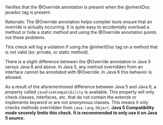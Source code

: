 Verifies that the @Override annotation is present
when the @inheritDoc javadoc tag is present.

Rationale: The @Override annotation helps
compiler tools ensure that an override is actually occurring. It is
quite easy to accidentally overload a method or hide a static method
and using the @Override annotation points out these problems.

This check will log a violation if using the @inheritDoc tag on a method that
is not valid (ex: private, or static method).

There is a slight difference between the @Override annotation in Java 5 versus
Java 6 and above. In Java 5, any method overridden from an interface cannot
be annotated with @Override. In Java 6 this behavior is allowed.

As a result of the aforementioned difference between Java 5 and Java 6, a
property called `javaFiveCompatibility` is available. This
property will only check classes, interfaces, etc. that do not contain the
extends or implements keyword or are not anonymous classes. This means it
only checks methods overridden from `java.lang.Object`.
**Java 5 Compatibility mode severely limits this check. It is recommended to
only use it on Java 5 source.**
